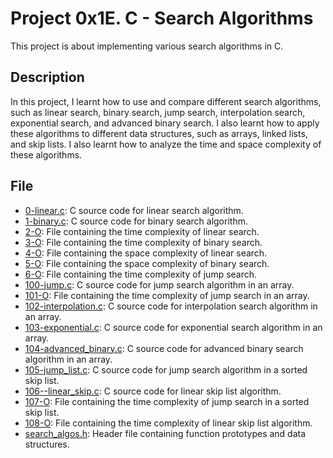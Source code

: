 # Project 0x1E. C - Search Algorithms

This project is about implementing various search algorithms in C.

## Description

In this project, I learnt how to use and compare different search algorithms, such as linear search, binary search, jump search, interpolation search, exponential search, and advanced binary search. I also learnt how to apply these algorithms to different data structures, such as arrays, linked lists, and skip lists. I also learnt how to analyze the time and space complexity of these algorithms.

## File
- [0-linear.c](https://github.com/ahmedmkamal313/alx-low_level_programming/blob/master/0x1E-search_algorithms/0-linear.c): C source code for linear search algorithm.
- [1-binary.c](https://github.com/ahmedmkamal313/alx-low_level_programming/blob/master/0x1E-search_algorithms/1-binary.c): C source code for binary search algorithm.
- [2-O](https://github.com/ahmedmkamal313/alx-low_level_programming/blob/master/0x1E-search_algorithms/2-O): File containing the time complexity of linear search.
- [3-O](https://github.com/ahmedmkamal313/alx-low_level_programming/blob/master/0x1E-search_algorithms/3-O): File containing the time complexity of binary search.
- [4-O](https://github.com/ahmedmkamal313/alx-low_level_programming/blob/master/0x1E-search_algorithms/4-O): File containing the space complexity of linear search.
- [5-O](https://github.com/ahmedmkamal313/alx-low_level_programming/blob/master/0x1E-search_algorithms/5-O): File containing the space complexity of binary search.
- [6-O](https://github.com/ahmedmkamal313/alx-low_level_programming/blob/master/0x1E-search_algorithms/6-O): File containing the time complexity of jump search.
- [100-jump.c](https://github.com/ahmedmkamal313/alx-low_level_programming/blob/master/0x1E-search_algorithms/100-jump.c): C source code for jump search algorithm in an array.
- [101-O](https://github.com/ahmedmkamal313/alx-low_level_programming/blob/master/0x1E-search_algorithms/101-O): File containing the time complexity of jump search in an array.
- [102-interpolation.c](https://github.com/ahmedmkamal313/alx-low_level_programming/blob/master/0x1E-search_algorithms/102-interpolation.c): C source code for interpolation search algorithm in an array.
- [103-exponential.c](https://github.com/ahmedmkamal313/alx-low_level_programming/blob/master/0x1E-search_algorithms/103-exponential.c): C source code for exponential search algorithm in an array.
- [104-advanced_binary.c](https://github.com/ahmedmkamal313/alx-low_level_programming/blob/master/0x1E-search_algorithms/104-advanced_binary.c): C source code for advanced binary search algorithm in an array.
- [105-jump_list.c](https://github.com/ahmedmkamal313/alx-low_level_programming/blob/master/0x1E-search_algorithms/105-jump_list.c): C source code for jump search algorithm in a sorted skip list.
- [106--linear_skip.c](https://github.com/ahmedmkamal313/alx-low_level_programming/blob/master/0x1E-search_algorithms/106-linear_skip.c): C source code for linear skip list algorithm.
- [107-O](https://github.com/ahmedmkamal313/alx-low_level_programming/blob/master/0x1E-search_algorithms/107-O): File containing the time complexity of jump search in a sorted skip list.
- [108-O](https://github.com/ahmedmkamal313/alx-low_level_programming/blob/master/0x1E-search_algorithms/108-O): File containing the time complexity of linear skip list algorithm.
- [search_algos.h](https://github.com/ahmedmkamal313/alx-low_level_programming/blob/master/0x1E-search_algorithms/search_algos.h): Header file containing function prototypes and data structures.
